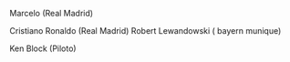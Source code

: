 
Marcelo (Real Madrid)

Cristiano Ronaldo (Real Madrid)
Robert Lewandowski ( bayern munique)

Ken Block (Piloto)

